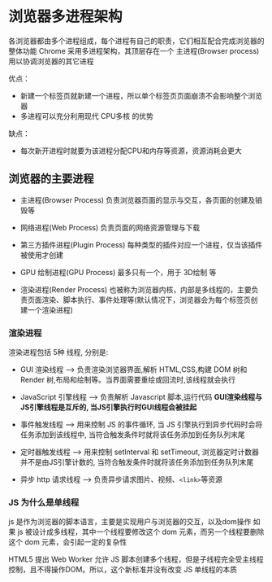 # 浏览器多进程架构

各浏览器都由多个进程组成，每个进程有自己的职责，它们相互配合完成浏览器的整体功能
Chrome 采用多进程架构，其顶层存在一个 主进程(Browser process) 用以协调浏览器的其它进程

优点：

- 新建一个标签页就新建一个进程，所以单个标签页页面崩溃不会影响整个浏览器
- 多进程可以充分利用现代 CPU多核 的优势

缺点：

- 每次新开进程时就要为该进程分配CPU和内存等资源，资源消耗会更大

## 浏览器的主要进程

- 主进程(Browser Process)
负责浏览器页面的显示与交互，各页面的创建及销毁等

- 网络进程(Web Process)
负责页面的网络资源管理与下载

- 第三方插件进程(Plugin Process)
每种类型的插件对应一个进程，仅当该插件被使用才创建

- GPU 绘制进程(GPU Process)
最多只有一个，用于 3D绘制 等

- 渲染进程(Render Process)
也被称为浏览器内核，内部是多线程的，主要负责页面渲染、脚本执行、事件处理等(默认情况下，浏览器会为每个标签页创建一个渲染进程)

### 渲染进程

渲染进程包括 5种 线程, 分别是:

- GUI 渲染线程 --> 负责渲染浏览器界面,解析 HTML,CSS,构建 DOM 树和 Render 树,布局和绘制等。当界面需要重绘或回流时,该线程就会执行

- JavaScript 引擎线程 --> 负责解析 Javascript 脚本,运行代码
**GUI渲染线程与JS引擎线程是互斥的, 当JS引擎执行时GUI线程会被挂起**

- 事件触发线程 --> 用来控制 JS 的事件循环, 当 JS 引擎执行到异步代码时会将任务添加到该线程中, 当符合触发条件时就将该任务添加到任务队列末尾

- 定时器触发线程 --> 用来控制 setInterval 和 setTimeout, 浏览器定时计数器并不是由JS引擎计数的, 当符合触发条件时就将该任务添加到任务队列末尾

- 异步 http 请求线程 --> 负责异步请求图片、视频、`<link>`等资源

### JS 为什么是单线程

js 是作为浏览器的脚本语言，主要是实现用户与浏览器的交互，以及dom操作
如果 js 被设计成多线程，其中一个线程要修改这个 dom 元素，而另一个线程要删除这个 dom 元素，会引起一定的复杂性

HTML5 提出 Web Worker 允许 JS 脚本创建多个线程，但是子线程完全受主线程控制，且不得操作DOM。所以，这个新标准并没有改变 JS 单线程的本质
